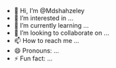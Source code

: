 - 👋 Hi, I’m @Mdshahzeley
- 👀 I’m interested in ...
- 🌱 I’m currently learning ...
- 💞️ I’m looking to collaborate on ...
- 📫 How to reach me ...
- 😄 Pronouns: ...
- ⚡ Fun fact: ...

<!---
Mdshahzeley/Mdshahzeley is a ✨ special ✨ repository because its `README.md` (this file) appears on your GitHub profile.
You can click the Preview link to take a look at your changes.
--->
